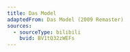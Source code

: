 ```yaml
---
title: Das Model
adaptedFrom: Das Model (2009 Remaster)
sources:
  - sourceType: bilibili
    bvid: BV1tQ32zWEFs
---
```

